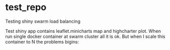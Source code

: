 # test_repo
Testing shiny swarm load balancing

Test shiny app contains leaflet.minicharts map and highcharter plot.
When run single docker container at swarm cluster all it is ok. But when I scale this container to N the problems bigins: 


